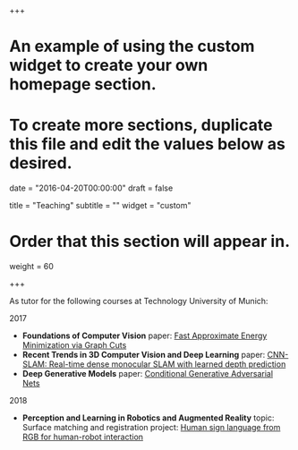 +++
# An example of using the custom widget to create your own homepage section.
# To create more sections, duplicate this file and edit the values below as desired.

date = "2016-04-20T00:00:00"
draft = false

title = "Teaching"
subtitle = ""
widget = "custom"

# Order that this section will appear in.
weight = 60

+++

As tutor for the following courses at Technology University of Munich:

2017

* **Foundations of Computer Vision** 
 paper: [Fast Approximate Energy Minimization via Graph Cuts](http://www.cs.cornell.edu/rdz/Papers/BVZ-iccv99.pdf)
* **Recent Trends in 3D Computer Vision and Deep Learning**
 paper: [CNN-SLAM: Real-time dense monocular SLAM with learned depth prediction](https://arxiv.org/abs/1704.03489)
* **Deep Generative Models**
 paper: [Conditional Generative Adversarial Nets](https://arxiv.org/abs/1411.1784)

2018

* **Perception and Learning in Robotics and Augmented Reality** 
 topic: Surface matching and registration
 project: [Human sign language from RGB for human-robot interaction](http://campar.in.tum.de/Chair/TeachingSS18PLARR)
